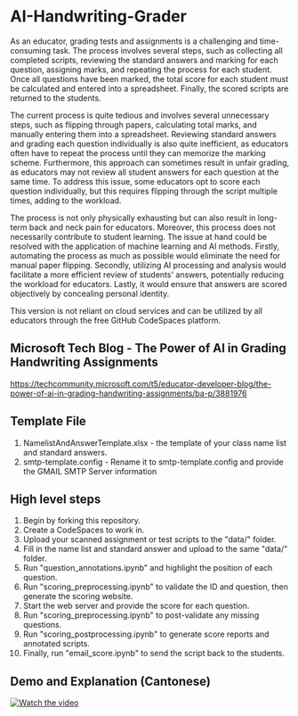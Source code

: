 # AI-Handwriting-Grader
As an educator, grading tests and assignments is a challenging and time-consuming task. The process involves several steps, such as collecting all completed scripts, reviewing the standard answers and marking for each question, assigning marks, and repeating the process for each student. Once all questions have been marked, the total score for each student must be calculated and entered into a spreadsheet. Finally, the scored scripts are returned to the students.

The current process is quite tedious and involves several unnecessary steps, such as flipping through papers, calculating total marks, and manually entering them into a spreadsheet. Reviewing standard answers and grading each question individually is also quite inefficient, as educators often have to repeat the process until they can memorize the marking scheme. Furthermore, this approach can sometimes result in unfair grading, as educators may not review all student answers for each question at the same time. To address this issue, some educators opt to score each question individually, but this requires flipping through the script multiple times, adding to the workload.

The process is not only physically exhausting but can also result in long-term back and neck pain for educators. Moreover, this process does not necessarily contribute to student learning. The issue at hand could be resolved with the application of machine learning and AI methods. Firstly, automating the process as much as possible would eliminate the need for manual paper flipping. Secondly, utilizing AI processing and analysis would facilitate a more efficient review of students' answers, potentially reducing the workload for educators. Lastly, it would ensure that answers are scored objectively by concealing personal identity.

This version is not reliant on cloud services and can be utilized by all educators through the free GitHub CodeSpaces platform.

## Microsoft Tech Blog - The Power of AI in Grading Handwriting Assignments
https://techcommunity.microsoft.com/t5/educator-developer-blog/the-power-of-ai-in-grading-handwriting-assignments/ba-p/3881976 

## Template File
1. NamelistAndAnswerTemplate.xlsx - the template of your class name list and standard answers.
2. smtp-template.config - Rename it to smtp-template.config and provide the GMAIL SMTP Server information

## High level steps
1. Begin by forking this repository.
2. Create a CodeSpaces to work in.
3. Upload your scanned assignment or test scripts to the "data/" folder.
4. Fill in the name list and standard answer and upload to the same "data/" folder.
5. Run "question_annotations.ipynb" and highlight the position of each question.
6. Run "scoring_preprocessing.ipynb" to validate the ID and question, then generate the scoring website.
7. Start the web server and provide the score for each question.
8. Run "scoring_preprocessing.ipynb" to post-validate any missing questions.
9. Run "scoring_postprocessing.ipynb" to generate score reports and annotated scripts.
10. Finally, run "email_score.ipynb" to send the script back to the students.


## Demo and Explanation (Cantonese)
[![Watch the video](https://img.youtube.com/vi/yhNc9sm9ks0/0.jpg)](https://youtu.be/yhNc9sm9ks0)
